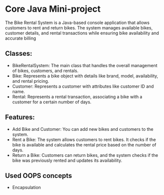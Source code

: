 # Core Java Mini-project
The Bike Rental System is a Java-based console application that allows customers to rent and return bikes. The system manages available bikes, customer details, and rental transactions while ensuring bike availability and accurate billing

## Classes:

- BikeRentalSystem: The main class that handles the overall management of bikes, customers, and rentals.
- Bike: Represents a bike object with details like brand, model, availability, and rental pricing.
- Customer: Represents a customer with attributes like customer ID and name.
- Rental: Represents a rental transaction, associating a bike with a customer for a certain number of days.

## Features:

- Add Bike and Customer: You can add new bikes and customers to the system.
- Rent a Bike: The system allows customers to rent bikes. It checks if the bike is available and calculates the rental price based on the number of days.
- Return a Bike: Customers can return bikes, and the system checks if the bike was previously rented and updates its availability.

## Used OOPS concepts 
* Encapsulation
  
  
